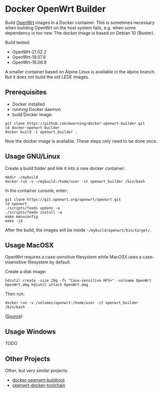 # Docker OpenWrt Builder

Build [OpenWrt](https://openwrt.org/) images in a Docker container. This is sometimes necessary when building OpenWrt on the host system fails, e.g. when some dependency is too new. The docker image is based on Debian 10 (Buster).

Build tested:

- OpenWrt-21.02.2
- OpenWrt-19.07.8
- OpenWrt-18.06.9

A smaller container based on Alpine Linux is available in the alpine branch. But it does not build the old LEDE images.

## Prerequisites

* Docker installed
* running Docker daemon
* build Docker image:

```
git clone https://github.com/mwarning/docker-openwrt-builder.git
cd docker-openwrt-builder
docker build -t openwrt_builder .
```

Now the docker image is available. These steps only need to be done once.

## Usage GNU/Linux

Create a build folder and link it into a new docker container:
```
mkdir ~/mybuild
docker run -v ~/mybuild:/home/user -it openwrt_builder /bin/bash
```

In the container console, enter:
```
git clone https://git.openwrt.org/openwrt/openwrt.git
cd openwrt
./scripts/feeds update -a
./scripts/feeds install -a
make menuconfig
make -j4
```

After the build, the images will be inside `~/mybuild/openwrt/bin/target/`.

## Usage MacOSX

OpenWrt requires a case-sensitive filesystem while MacOSX uses a case-insensitive filesystem by default.

Create a disk image:
```
hdiutil create -size 20g -fs "Case-sensitive HFS+" -volname OpenWrt OpenWrt.dmg hdiutil attach OpenWrt.dmg
```

Then run:
```
docker run -v /volumes/openwrt:/home/user -it openwrt_builder /bin/bash
```

([Source](https://openwrt.org/docs/guide-developer/easy.build.macosx))

## Usage Windows

TODO

## Other Projects

Other, but very similar projects:
* [docker-openwrt-buildroot](https://github.com/noonien/docker-openwrt-buildroot)
* [openwrt-docker-toolchain](https://github.com/mchsk/openwrt-docker-toolchain)

